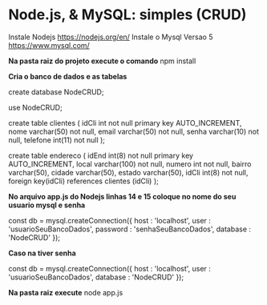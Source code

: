 Node.js, & MySQL: simples (CRUD)
========


Instale Nodejs 
https://nodejs.org/en/
Instale o Mysql Versao 5
https://www.mysql.com/

**Na pasta raiz do projeto execute o comando**
npm install

**Cria o banco de dados e as tabelas**

create database NodeCRUD;

use NodeCRUD;

create table clientes (
idCli int not null primary key AUTO_INCREMENT,
nome varchar(50) not null,
email varchar(50) not null,
senha varchar(10) not null,
telefone int(11) not null
);


create table endereco (
idEnd int(8) not null primary key AUTO_INCREMENT,
local varchar(100) not null,
numero int not null,
bairro varchar(50),
cidade varchar(50),
estado varchar(50),
idCli int(8) not null,
foreign key(idCli) references clientes (idCli)
);


**No arquivo app.js do Nodejs linhas 14 e 15 coloque no nome do seu usuario mysql e senha**

const db = mysql.createConnection({
    host     : 'localhost',
    user     : 'usuarioSeuBancoDados',
    password : 'senhaSeuBancoDados',
    database : 'NodeCRUD'
});

**Caso na tiver senha**

const db = mysql.createConnection({
    host     : 'localhost',
    user     : 'usuarioSeuBancoDados',
    database : 'NodeCRUD'
});

**Na pasta raiz execute**
node app.js
